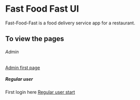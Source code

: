 # Fast Food Fast UI
Fast-Food-Fast is a food delivery service app for a restaurant.

## To view the pages
###### Admin
 [Admin first page](https://silaskenneth.github.io/fast-food-fast-ui/UI/items.html)
##### Regular user
First login here
[Regular user start](https://silaskenneth.github.io/fast-food-fast-ui/UI/index.html)
